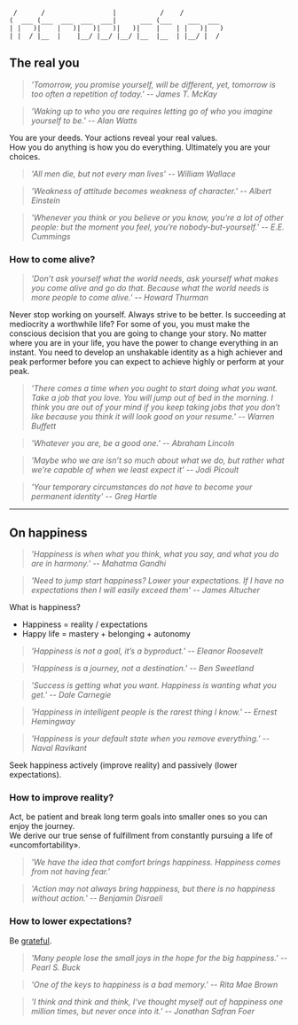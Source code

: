 
                                                      
	 /      /                 |           /    /          
	(  ___ (___  ___  ___  ___|      ___ (___    ___  ___ 
	| |   )|    |   )|   )|   )|   )|    |    | |   )|   )
	| |  / |__  |    |__/ |__/ |__/ |__  |__  | |__/ |  / 
		

## The real you

<!--
There is no coming to consciousness without pain. People will do anything, no matter how absurd, in order to avoid facing their own soul.
to be real you need to be vulnerable
> *'Do you want to know who you are? Don’t ask. Act! Action will delineate and define you.' -- Thomas Jefferson*
Entrepeneurs are curious
> *'You have your way. I have my way. As for the right way, the correct way, and the only way, it does not exist.' -- Friedrich Nietzsche*
> *'It is better to be hated for what you are than to be loved for what you are not.' -- André Gide*
-->

> *'Tomorrow, you promise yourself, will be different, yet, tomorrow is too often a repetition of today.' -- James T. McKay*

> *'Waking up to who you are requires letting go of who you imagine yourself to be.' -- Alan Watts*

You are your deeds. Your actions reveal your real values.  
How you do anything is how you do everything. Ultimately you are your choices.

> *'All men die, but not every man lives' -- William Wallace*

> *'Weakness of attitude becomes weakness of character.' -- Albert Einstein*

> *'Whenever you think or you believe or you know, you’re a lot of other people: but the moment you feel, you’re nobody-but-yourself.' --  E.E. Cummings*
  
### How to come alive?

> *'Don’t ask yourself what the world needs, ask yourself what makes you come alive and go do that. Because what the world needs is more people to come alive.' -- Howard Thurman*

Never stop working on yourself. Always strive to be better. Is succeeding at mediocrity a worthwhile life? For some of you, you must make the conscious decision that you are going to change your story. No matter where you are in your life, you have the power to change everything in an instant. You need to develop an unshakable identity as a high achiever and peak performer before you can expect to achieve highly or perform at your peak.

> *'There comes a time when you ought to start doing what you want. Take a job that you love. You will jump out of bed in the morning. I think you are out of your mind if you keep taking jobs that you don’t like because you think it will look good on your resume.' -- Warren Buffett*

> *'Whatever you are, be a good one.' -- Abraham Lincoln*

> *'Maybe who we are isn’t so much about what we do, but rather what we're capable of when we least expect it' -- Jodi Picoult*

> *'Your temporary circumstances do not have to become your permanent identity' -- Greg Hartle*




---
## On happiness

<!--
> *'Happiness consists in getting enough sleep. Just that, nothing more.' -- Robert A. Heinlein*
> *'For every minute you are angry you lose sixty seconds of happiness.' -- Ralph Waldo Emerson*
> *'The rise is always better than the peak.' -- Jim Jefferies*
> *'The minute you’re satisfied with where you are, you aren’t there anymore.' -- Tony Gwynn*
> *'What the superior man seeks is in himself; what the small man seeks is in others.' -- Confucius*
> *'All the world is made of faith, and trust, and pixie dust.' -- J.M. Barrie*

- It’s a mountain of a dream and a mile-high climb to the top. And what it took me a long time to discover is that I didn’t like ot climb much. I just liked to imagine the summit.
- It’s quite liberating to understand reality as a construction.  
- High expectations make you miserable, expectations nowadays are more and more triggered by top of hierarchy being more exposed.
- Anchor yourself -- remember who you are, the things you are good at, even when completely different thing. authentic self is a state
- Encourage people to think in terms of probabilities. You cant guarantee good outcome, you can is maximise the chances
- Focus on internal fulfillment not external success
- Happiness is outside of my comfort zone.
- Happiness comes from autonomy not money.
- Love, sucess and happiness are a byproduct
- Persistence + Love = Abundance
- Regrets of the dying: Don’t ignore your dreams; don’t work too much; say what you think; cultivate friendships; be happy.
- In the absence of such an outlet, masculine energy collapses. Men lose their sense of drive, purpose, and self-respect, and their standards, hardihood, and discipline atrophy. A slide into restlessness, vice, malaise, and outright depression is often the result.
- I’m a straight capitalist-meritocratist, entirely driven by gratitude.
- If you aren’t happy on the journey you won’t be happy at the destination.
- If you cannot learn to be happy while you are building your business, you will not be happy when you sell it for $10 million.
= fazer links para quase todo o livro, se e introducao devia estar relacionado com o resto.
-->

> *'Happiness is when what you think, what you say, and what you do are in harmony.' --  Mahatma Gandhi*

> *'Need to jump start happiness? Lower your expectations. If I have no expectations then I will easily exceed them' -- James Altucher*

What is happiness?

- Happiness = reality / expectations  
- Happy life = mastery + belonging + autonomy

> *'Happiness is not a goal, it’s a byproduct.' -- Eleanor Roosevelt*

> *'Happiness is a journey, not a destination.' -- Ben Sweetland*

> *'Success is getting what you want. Happiness is wanting what you get.' -- Dale Carnegie*

> *'Happiness in intelligent people is the rarest thing I know.' -- Ernest Hemingway*

> *'Happiness is your default state when you remove everything.' -- Naval Ravikant*

Seek happiness actively (improve reality) and passively (lower expectations).

### How to improve reality?

Act, be patient and break long term goals into smaller ones so you can enjoy the journey.  
We derive our true sense of fulfillment from constantly pursuing a life of «uncomfortability».

> *'We have the idea that comfort brings happiness. Happiness comes from not having fear.'*

> *'Action may not always bring happiness, but there is no happiness without action.' -- Benjamin Disraeli*

### How to lower expectations?

Be [grateful](chapter_1_self.md#on-gratitude).

> *'Many people lose the small joys in the hope for the big happiness.' -- Pearl S. Buck*

> *'One of the keys to happiness is a bad memory.' -- Rita Mae Brown*

> *'I think and think and think, I‘ve thought myself out of happiness one million times, but never once into it.' -- Jonathan Safran Foer*